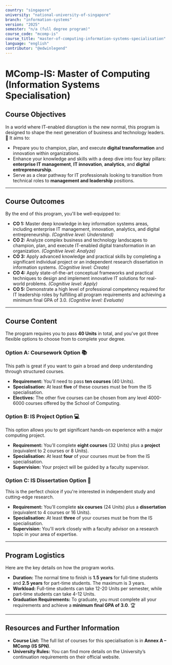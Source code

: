 ```yaml
---
country: "singapore"
university: "national-university-of-singapore"
branch: "information-systems"
version: "2025"
semester: "n/a (full degree program)"
course_code: "mcomp-is"
course_title: "master-of-computing-information-systems-specialisation"
language: "english"
contributor: "@edwinlegend"
---
```


# MComp-IS: Master of Computing (Information Systems Specialisation)

## Course Objectives

In a world where IT-enabled disruption is the new normal, this program is designed to shape the next generation of business and technology leaders. 🚀 It aims to:
* Prepare you to champion, plan, and execute **digital transformation** and innovation within organizations.
* Enhance your knowledge and skills with a deep dive into four key pillars: **enterprise IT management**, **IT innovation**, **analytics**, and **digital entrepreneurship**.
* Serve as a clear pathway for IT professionals looking to transition from technical roles to **management and leadership** positions.

***

## Course Outcomes

By the end of this program, you'll be well-equipped to:
* **CO 1:** Master deep knowledge in key information systems areas, including enterprise IT management, innovation, analytics, and digital entrepreneurship. *(Cognitive level: Understand)*
* **CO 2:** Analyze complex business and technology landscapes to champion, plan, and execute IT-enabled digital transformation in an organization. *(Cognitive level: Analyze)*
* **CO 3:** Apply advanced knowledge and practical skills by completing a significant individual project or an independent research dissertation in information systems. *(Cognitive level: Create)*
* **CO 4:** Apply state-of-the-art conceptual frameworks and practical techniques to design and implement innovative IT solutions for real-world problems. *(Cognitive level: Apply)*
* **CO 5:** Demonstrate a high level of professional competency required for IT leadership roles by fulfilling all program requirements and achieving a minimum final GPA of 3.0. *(Cognitive level: Evaluate)*

***

## Course Content

The program requires you to pass **40 Units** in total, and you've got three flexible options to choose from to complete your degree.

### Option A: Coursework Option 📚
This path is great if you want to gain a broad and deep understanding through structured courses.
* **Requirement:** You'll need to pass **ten courses** (40 Units).
* **Specialisation:** At least **five** of these courses must be from the IS specialisation.
* **Electives:** The other five courses can be chosen from any level 4000-6000 courses offered by the School of Computing.

### Option B: IS Project Option 💻
This option allows you to get significant hands-on experience with a major computing project.
* **Requirement:** You'll complete **eight courses** (32 Units) plus a **project** (equivalent to 2 courses or 8 Units).
* **Specialisation:** At least **four** of your courses must be from the IS specialisation.
* **Supervision:** Your project will be guided by a faculty supervisor.

### Option C: IS Dissertation Option 🔬
This is the perfect choice if you're interested in independent study and cutting-edge research.
* **Requirement:** You'll complete **six courses** (24 Units) plus a **dissertation** (equivalent to 4 courses or 16 Units).
* **Specialisation:** At least **three** of your courses must be from the IS specialisation.
* **Supervision:** You'll work closely with a faculty advisor on a research topic in your area of expertise.

***

## Program Logistics

Here are the key details on how the program works.
* **Duration:** The normal time to finish is **1.5 years** for full-time students and **2.5 years** for part-time students. The maximum is 3 years.
* **Workload:** Full-time students can take 12-20 Units per semester, while part-time students can take 4-12 Units.
* **Graduation Requirements:** To graduate, you must complete all your requirements and achieve a **minimum final GPA of 3.0**. 🏆

***

## Resources and Further Information
* **Course List:** The full list of courses for this specialisation is in **Annex A – MComp (IS SPN)**.
* **University Rules:** You can find more details on the University’s continuation requirements on their official website.
